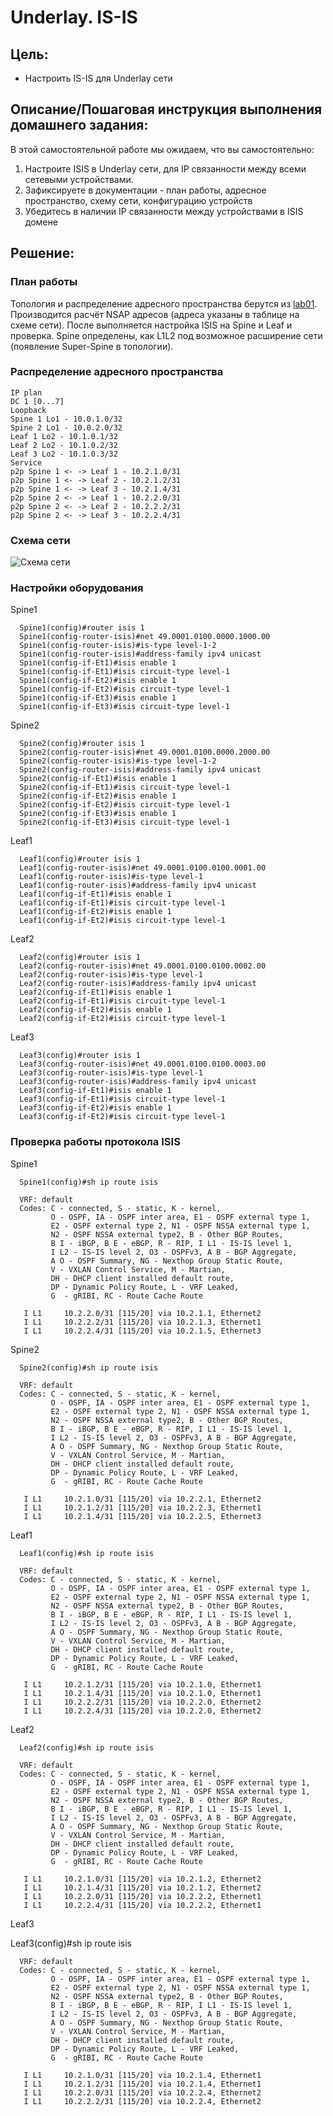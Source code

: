   # Underlay. IS-IS

## Цель:
- Настроить IS-IS для Underlay сети

## Описание/Пошаговая инструкция выполнения домашнего задания:

В этой самостоятельной работе мы ожидаем, что вы самостоятельно:

1) Настроите ISIS в Underlay сети, для IP связанности между всеми сетевыми устройствами.
2) Зафиксируете в документации - план работы, адресное пространство, схему сети, конфигурацию устройств
3) Убедитесь в наличии IP связанности между устройствами в ISIS домене

## Решение:

### План работы

Топология и распределение адресного пространства берутся из [lab01](https://github.com/samartyanov/otus-design-of-data-center-networks/tree/main/homework/lab01#%D0%BE%D0%BF%D0%B8%D1%81%D0%B0%D0%BD%D0%B8%D0%B5%D0%BF%D0%BE%D1%88%D0%B0%D0%B3%D0%BE%D0%B2%D0%B0%D1%8F-%D0%B8%D0%BD%D1%81%D1%82%D1%80%D1%83%D0%BA%D1%86%D0%B8%D1%8F-%D0%B2%D1%8B%D0%BF%D0%BE%D0%BB%D0%BD%D0%B5%D0%BD%D0%B8%D1%8F-%D0%B4%D0%BE%D0%BC%D0%B0%D1%88%D0%BD%D0%B5%D0%B3%D0%BE-%D0%B7%D0%B0%D0%B4%D0%B0%D0%BD%D0%B8%D1%8F).
Производится расчёт NSAP адресов (адреса указаны в таблице на схеме сети). После выполняется настройка ISIS на Spine и Leaf и проверка. Spine определены, как L1L2 под возможное расширение сети (появление Super-Spine в топологии).


### Распределение адресного пространства

    IP plan
    DC 1 [0...7]
    Loopback
    Spine 1 Lo1 - 10.0.1.0/32
    Spine 2 Lo1 - 10.0.2.0/32
    Leaf 1 Lo2 - 10.1.0.1/32
    Leaf 2 Lo2 - 10.1.0.2/32
    Leaf 3 Lo2 - 10.1.0.3/32
    Service
    p2p Spine 1 <- -> Leaf 1 - 10.2.1.0/31
    p2p Spine 1 <- -> Leaf 2 - 10.2.1.2/31
    p2p Spine 1 <- -> Leaf 3 - 10.2.1.4/31
    p2p Spine 2 <- -> Leaf 1 - 10.2.2.0/31
    p2p Spine 2 <- -> Leaf 2 - 10.2.2.2/31
    p2p Spine 2 <- -> Leaf 3 - 10.2.2.4/31
    
### Схема сети

![Схема сети](img9.png)

### Настройки оборудования

Spine1

      Spine1(config)#router isis 1
      Spine1(config-router-isis)#net 49.0001.0100.0000.1000.00
      Spine1(config-router-isis)#is-type level-1-2
      Spine1(config-router-isis)#address-family ipv4 unicast
      Spine1(config-if-Et1)#isis enable 1
      Spine1(config-if-Et1)#isis circuit-type level-1
      Spine1(config-if-Et2)#isis enable 1
      Spine1(config-if-Et2)#isis circuit-type level-1
      Spine1(config-if-Et3)#isis enable 1
      Spine1(config-if-Et3)#isis circuit-type level-1
      
Spine2    

      Spine2(config)#router isis 1
      Spine2(config-router-isis)#net 49.0001.0100.0000.2000.00
      Spine2(config-router-isis)#is-type level-1-2
      Spine2(config-router-isis)#address-family ipv4 unicast
      Spine2(config-if-Et1)#isis enable 1
      Spine2(config-if-Et1)#isis circuit-type level-1
      Spine2(config-if-Et2)#isis enable 1
      Spine2(config-if-Et2)#isis circuit-type level-1
      Spine2(config-if-Et3)#isis enable 1
      Spine2(config-if-Et3)#isis circuit-type level-1

Leaf1

      Leaf1(config)#router isis 1
      Leaf1(config-router-isis)#net 49.0001.0100.0100.0001.00
      Leaf1(config-router-isis)#is-type level-1
      Leaf1(config-router-isis)#address-family ipv4 unicast
      Leaf1(config-if-Et1)#isis enable 1
      Leaf1(config-if-Et1)#isis circuit-type level-1
      Leaf1(config-if-Et2)#isis enable 1
      Leaf1(config-if-Et2)#isis circuit-type level-1
      

Leaf2

      Leaf2(config)#router isis 1
      Leaf2(config-router-isis)#net 49.0001.0100.0100.0002.00
      Leaf2(config-router-isis)#is-type level-1
      Leaf2(config-router-isis)#address-family ipv4 unicast
      Leaf2(config-if-Et1)#isis enable 1
      Leaf2(config-if-Et1)#isis circuit-type level-1
      Leaf2(config-if-Et2)#isis enable 1
      Leaf2(config-if-Et2)#isis circuit-type level-1
      

Leaf3

      Leaf3(config)#router isis 1
      Leaf3(config-router-isis)#net 49.0001.0100.0100.0003.00
      Leaf3(config-router-isis)#is-type level-1
      Leaf3(config-router-isis)#address-family ipv4 unicast
      Leaf3(config-if-Et1)#isis enable 1
      Leaf3(config-if-Et1)#isis circuit-type level-1
      Leaf3(config-if-Et2)#isis enable 1
      Leaf3(config-if-Et2)#isis circuit-type level-1
      
### Проверка работы протокола ISIS


Spine1

      Spine1(config)#sh ip route isis
      
      VRF: default
      Codes: C - connected, S - static, K - kernel, 
             O - OSPF, IA - OSPF inter area, E1 - OSPF external type 1,
             E2 - OSPF external type 2, N1 - OSPF NSSA external type 1,
             N2 - OSPF NSSA external type2, B - Other BGP Routes,
             B I - iBGP, B E - eBGP, R - RIP, I L1 - IS-IS level 1,
             I L2 - IS-IS level 2, O3 - OSPFv3, A B - BGP Aggregate,
             A O - OSPF Summary, NG - Nexthop Group Static Route,
             V - VXLAN Control Service, M - Martian,
             DH - DHCP client installed default route,
             DP - Dynamic Policy Route, L - VRF Leaked,
             G  - gRIBI, RC - Route Cache Route
      
       I L1     10.2.2.0/31 [115/20] via 10.2.1.1, Ethernet2
       I L1     10.2.2.2/31 [115/20] via 10.2.1.3, Ethernet1
       I L1     10.2.2.4/31 [115/20] via 10.2.1.5, Ethernet3
     
      
Spine2    

      Spine2(config)#sh ip route isis
      
      VRF: default
      Codes: C - connected, S - static, K - kernel, 
             O - OSPF, IA - OSPF inter area, E1 - OSPF external type 1,
             E2 - OSPF external type 2, N1 - OSPF NSSA external type 1,
             N2 - OSPF NSSA external type2, B - Other BGP Routes,
             B I - iBGP, B E - eBGP, R - RIP, I L1 - IS-IS level 1,
             I L2 - IS-IS level 2, O3 - OSPFv3, A B - BGP Aggregate,
             A O - OSPF Summary, NG - Nexthop Group Static Route,
             V - VXLAN Control Service, M - Martian,
             DH - DHCP client installed default route,
             DP - Dynamic Policy Route, L - VRF Leaked,
             G  - gRIBI, RC - Route Cache Route
      
       I L1     10.2.1.0/31 [115/20] via 10.2.2.1, Ethernet2
       I L1     10.2.1.2/31 [115/20] via 10.2.2.3, Ethernet1
       I L1     10.2.1.4/31 [115/20] via 10.2.2.5, Ethernet3

Leaf1

      Leaf1(config)#sh ip route isis
      
      VRF: default
      Codes: C - connected, S - static, K - kernel, 
             O - OSPF, IA - OSPF inter area, E1 - OSPF external type 1,
             E2 - OSPF external type 2, N1 - OSPF NSSA external type 1,
             N2 - OSPF NSSA external type2, B - Other BGP Routes,
             B I - iBGP, B E - eBGP, R - RIP, I L1 - IS-IS level 1,
             I L2 - IS-IS level 2, O3 - OSPFv3, A B - BGP Aggregate,
             A O - OSPF Summary, NG - Nexthop Group Static Route,
             V - VXLAN Control Service, M - Martian,
             DH - DHCP client installed default route,
             DP - Dynamic Policy Route, L - VRF Leaked,
             G  - gRIBI, RC - Route Cache Route
      
       I L1     10.2.1.2/31 [115/20] via 10.2.1.0, Ethernet1
       I L1     10.2.1.4/31 [115/20] via 10.2.1.0, Ethernet1
       I L1     10.2.2.2/31 [115/20] via 10.2.2.0, Ethernet2
       I L1     10.2.2.4/31 [115/20] via 10.2.2.0, Ethernet2
      

Leaf2

      Leaf2(config)#sh ip route isis
      
      VRF: default
      Codes: C - connected, S - static, K - kernel, 
             O - OSPF, IA - OSPF inter area, E1 - OSPF external type 1,
             E2 - OSPF external type 2, N1 - OSPF NSSA external type 1,
             N2 - OSPF NSSA external type2, B - Other BGP Routes,
             B I - iBGP, B E - eBGP, R - RIP, I L1 - IS-IS level 1,
             I L2 - IS-IS level 2, O3 - OSPFv3, A B - BGP Aggregate,
             A O - OSPF Summary, NG - Nexthop Group Static Route,
             V - VXLAN Control Service, M - Martian,
             DH - DHCP client installed default route,
             DP - Dynamic Policy Route, L - VRF Leaked,
             G  - gRIBI, RC - Route Cache Route
      
       I L1     10.2.1.0/31 [115/20] via 10.2.1.2, Ethernet2
       I L1     10.2.1.4/31 [115/20] via 10.2.1.2, Ethernet2
       I L1     10.2.2.0/31 [115/20] via 10.2.2.2, Ethernet1
       I L1     10.2.2.4/31 [115/20] via 10.2.2.2, Ethernet1
      

Leaf3

Leaf3(config)#sh ip route isis

      VRF: default
      Codes: C - connected, S - static, K - kernel, 
             O - OSPF, IA - OSPF inter area, E1 - OSPF external type 1,
             E2 - OSPF external type 2, N1 - OSPF NSSA external type 1,
             N2 - OSPF NSSA external type2, B - Other BGP Routes,
             B I - iBGP, B E - eBGP, R - RIP, I L1 - IS-IS level 1,
             I L2 - IS-IS level 2, O3 - OSPFv3, A B - BGP Aggregate,
             A O - OSPF Summary, NG - Nexthop Group Static Route,
             V - VXLAN Control Service, M - Martian,
             DH - DHCP client installed default route,
             DP - Dynamic Policy Route, L - VRF Leaked,
             G  - gRIBI, RC - Route Cache Route
      
       I L1     10.2.1.0/31 [115/20] via 10.2.1.4, Ethernet1
       I L1     10.2.1.2/31 [115/20] via 10.2.1.4, Ethernet1
       I L1     10.2.2.0/31 [115/20] via 10.2.2.4, Ethernet2
       I L1     10.2.2.2/31 [115/20] via 10.2.2.4, Ethernet2
